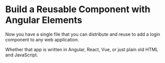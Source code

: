 # Build a Reusable Component with Angular Elements

Now you have a single file that you can distribute and reuse to add a login component to any web application.

Whether that app is written in Angular, React, Vue, or just plain old HTML and JavaScript.